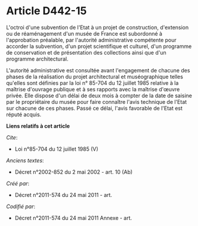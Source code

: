 # Article D442-15

L'octroi d'une subvention de l'Etat à un projet de construction, d'extension ou de réaménagement d'un musée de France est
subordonné à l'approbation préalable, par l'autorité administrative compétente pour accorder la subvention, d'un projet
scientifique et culturel, d'un programme de conservation et de présentation des collections ainsi que d'un programme
architectural.

L'autorité administrative est consultée avant l'engagement de chacune des phases de la réalisation du projet architectural et
muséographique telles qu'elles sont définies par la loi n° 85-704 du 12 juillet 1985 relative à la maîtrise d'ouvrage
publique et à ses rapports avec la maîtrise d'œuvre privée. Elle dispose d'un délai de deux mois à compter de la date de
saisine par le propriétaire du musée pour faire connaître l'avis technique de l'Etat sur chacune de ces phases. Passé ce
délai, l'avis favorable de l'Etat est réputé acquis.

**Liens relatifs à cet article**

_Cite_:

  - Loi n°85-704 du 12 juillet 1985 (V)

_Anciens textes_:

  - Décret n°2002-852 du 2 mai 2002 - art. 10 (Ab)

_Créé par_:

  - Décret n°2011-574 du 24 mai 2011  - art.

_Codifié par_:

  - Décret n°2011-574 du 24 mai 2011 Annexe - art.
